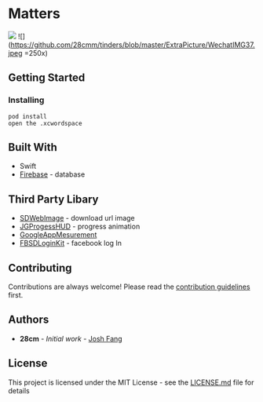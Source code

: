 # Matters


![](<img src="https://github.com/28cmm/tinders/blob/master/ExtraPicture/WechatIMG38.jpeg" width="48">)
![](https://github.com/28cmm/tinders/blob/master/ExtraPicture/WechatIMG37.jpeg =250x)

## Getting Started

### Installing

```
pod install
open the .xcwordspace
```

## Built With
* Swift
* [Firebase]() - database


## Third Party Libary
* [SDWebImage]() - download url image
* [JGProgessHUD]() - progress animation
* [GoogleAppMesurement]() 
* [FBSDLoginKit]() - facebook log In

## Contributing

Contributions are always welcome!
Please read the [contribution guidelines](contributing.md) first.

## Authors

* **28cm** - *Initial work* - [Josh Fang](www.joshuafang.com)

## License

This project is licensed under the MIT License - see the [LICENSE.md]() file for details



